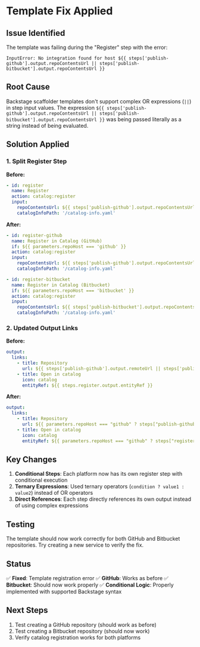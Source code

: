 # Template Fix Applied

## Issue Identified
The template was failing during the "Register" step with the error:
```
InputError: No integration found for host ${{ steps['publish-github'].output.repoContentsUrl || steps['publish-bitbucket'].output.repoContentsUrl }}
```

## Root Cause
Backstage scaffolder templates don't support complex OR expressions (`||`) in step input values. The expression `${{ steps['publish-github'].output.repoContentsUrl || steps['publish-bitbucket'].output.repoContentsUrl }}` was being passed literally as a string instead of being evaluated.

## Solution Applied

### 1. Split Register Step
**Before:**
```yaml
- id: register
  name: Register
  action: catalog:register
  input:
    repoContentsUrl: ${{ steps['publish-github'].output.repoContentsUrl || steps['publish-bitbucket'].output.repoContentsUrl }}
    catalogInfoPath: '/catalog-info.yaml'
```

**After:**
```yaml
- id: register-github
  name: Register in Catalog (GitHub)
  if: ${{ parameters.repoHost === 'github' }}
  action: catalog:register
  input:
    repoContentsUrl: ${{ steps['publish-github'].output.repoContentsUrl }}
    catalogInfoPath: '/catalog-info.yaml'

- id: register-bitbucket
  name: Register in Catalog (Bitbucket)
  if: ${{ parameters.repoHost === 'bitbucket' }}
  action: catalog:register
  input:
    repoContentsUrl: ${{ steps['publish-bitbucket'].output.repoContentsUrl }}
    catalogInfoPath: '/catalog-info.yaml'
```

### 2. Updated Output Links
**Before:**
```yaml
output:
  links:
    - title: Repository
      url: ${{ steps['publish-github'].output.remoteUrl || steps['publish-bitbucket'].output.remoteUrl }}
    - title: Open in catalog
      icon: catalog
      entityRef: ${{ steps.register.output.entityRef }}
```

**After:**
```yaml
output:
  links:
    - title: Repository
      url: ${{ parameters.repoHost === "github" ? steps["publish-github"].output.remoteUrl : steps["publish-bitbucket"].output.remoteUrl }}
    - title: Open in catalog
      icon: catalog
      entityRef: ${{ parameters.repoHost === "github" ? steps["register-github"].output.entityRef : steps["register-bitbucket"].output.entityRef }}
```

## Key Changes

1. **Conditional Steps**: Each platform now has its own register step with conditional execution
2. **Ternary Expressions**: Used ternary operators (`condition ? value1 : value2`) instead of OR operators
3. **Direct References**: Each step directly references its own output instead of using complex expressions

## Testing
The template should now work correctly for both GitHub and Bitbucket repositories. Try creating a new service to verify the fix.

## Status
✅ **Fixed**: Template registration error
✅ **GitHub**: Works as before
✅ **Bitbucket**: Should now work properly
✅ **Conditional Logic**: Properly implemented with supported Backstage syntax

## Next Steps
1. Test creating a GitHub repository (should work as before)
2. Test creating a Bitbucket repository (should now work)
3. Verify catalog registration works for both platforms
